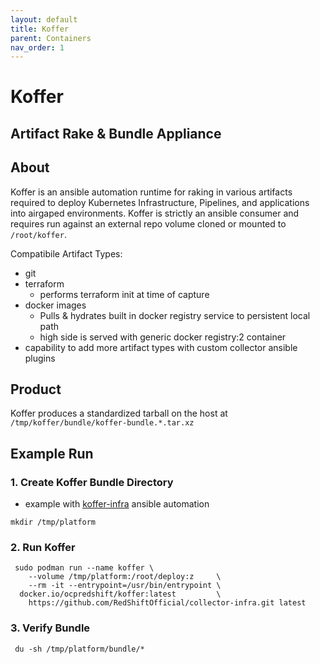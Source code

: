 ```yaml
---
layout: default
title: Koffer
parent: Containers
nav_order: 1
---
```


# Koffer
## Artifact Rake & Bundle Appliance
## About

Koffer is an ansible automation runtime for raking in various artifacts required 
to deploy Kubernetes Infrastructure, Pipelines, and applications into airgaped 
environments. Koffer is strictly an ansible consumer and requires run against an 
external repo volume cloned or mounted to `/root/koffer`.

Compatibile Artifact Types:
  - git
  - terraform 
    - performs terraform init at time of capture
  - docker images
    - Pulls & hydrates built in docker registry service to persistent local path
    - high side is served with generic docker registry:2 container
  - capability to add more artifact types with custom collector ansible plugins

## Product
Koffer produces a standardized tarball on the host at `/tmp/koffer/bundle/koffer-bundle.*.tar.xz`

## Example Run
### 1. Create Koffer Bundle Directory
  - example with [koffer-infra](https://github.com/RedShiftOfficial/collector-infra) ansible automation
```
mkdir /tmp/platform
```
### 2. Run Koffer
```
 sudo podman run --name koffer \
    --volume /tmp/platform:/root/deploy:z     \
    --rm -it --entrypoint=/usr/bin/entrypoint \
  docker.io/ocpredshift/koffer:latest         \
    https://github.com/RedShiftOfficial/collector-infra.git latest
```
### 3. Verify Bundle
```
 du -sh /tmp/platform/bundle/*
```
